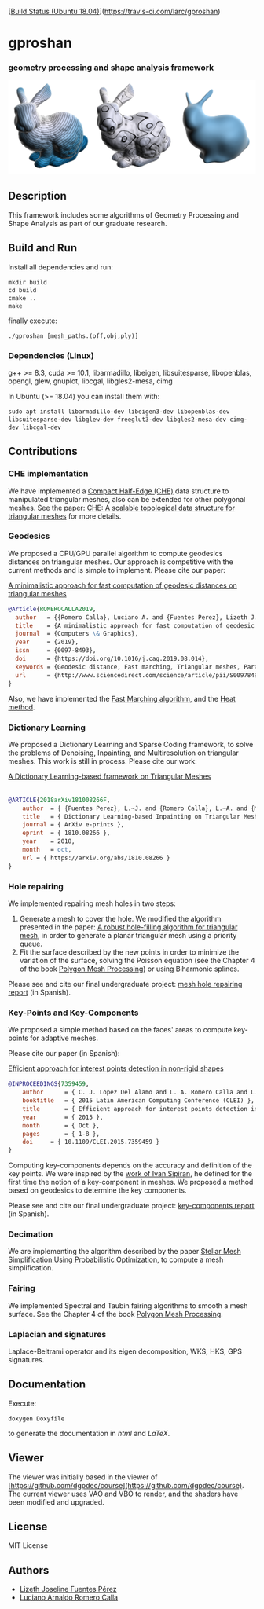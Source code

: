 [[Build Status (Ubuntu 18.04)](https://travis-ci.com/larc/gproshan.svg?branch=master)](https://travis-ci.com/larc/gproshan)

# gproshan
### geometry processing and shape analysis framework

![](gproshan.png) 


## Description
This framework includes some algorithms of Geometry Processing and Shape Analysis as part of our graduate research.


## Build and Run
Install all dependencies and run:

	mkdir build
	cd build
	cmake ..
	make

finally execute:

	./gproshan [mesh_paths.(off,obj,ply)]

### Dependencies (Linux)
g++ >= 8.3, cuda >= 10.1, libarmadillo, libeigen, libsuitesparse, libopenblas, opengl, glew, gnuplot, libcgal, libgles2-mesa, cimg

In Ubuntu (>= 18.04) you can install them with:

	sudo apt install libarmadillo-dev libeigen3-dev libopenblas-dev libsuitesparse-dev libglew-dev freeglut3-dev libgles2-mesa-dev cimg-dev libcgal-dev

## Contributions

### CHE implementation
We have implemented a [Compact Half-Edge (CHE)](http://citeseerx.ist.psu.edu/viewdoc/summary?doi=10.1.1.523.7580) data structure to manipulated triangular meshes, also can be extended for other polygonal meshes.
See the paper: [CHE: A scalable topological data structure for triangular meshes](http://citeseerx.ist.psu.edu/viewdoc/summary?doi=10.1.1.523.7580) for more details.

### Geodesics
We proposed a CPU/GPU parallel algorithm to compute geodesics distances on triangular meshes. Our
approach is competitive with the current methods and is simple to implement. Please cite our paper:

[A minimalistic approach for fast computation of geodesic distances on triangular meshes](https://doi.org/10.1016/j.cag.2019.08.014)

```bibtex
@Article{ROMEROCALLA2019,
  author   = {{Romero Calla}, Luciano A. and {Fuentes Perez}, Lizeth J. and Montenegro, Anselmo A.},
  title    = {A minimalistic approach for fast computation of geodesic distances on triangular meshes},
  journal  = {Computers \& Graphics},
  year     = {2019},
  issn     = {0097-8493},
  doi      = {https://doi.org/10.1016/j.cag.2019.08.014},
  keywords = {Geodesic distance, Fast marching, Triangular meshes, Parallel programming, Breadth-first search},
  url      = {http://www.sciencedirect.com/science/article/pii/S0097849319301426}
}
```

Also, we have implemented the [Fast Marching algorithm](), and the [Heat method](https://www.cs.cmu.edu/~kmcrane/Projects/HeatMethod/index.html).

### Dictionary Learning
We proposed a Dictionary Learning and Sparse Coding framework, to solve the problems of Denoising,
Inpainting, and Multiresolution on triangular meshes. This work is still in process. Please cite
our work:

[A Dictionary Learning-based framework on Triangular Meshes](https://arxiv.org/abs/1810.08266)

```bibtex

@ARTICLE{2018arXiv181008266F,
	author	= { {Fuentes Perez}, L.~J. and {Romero Calla}, L.~A. and {Montenegro}, A.~A. },
	title	= { Dictionary Learning-based Inpainting on Triangular Meshes },
	journal	= { ArXiv e-prints },
	eprint	= { 1810.08266 },
	year	= 2018,
	month	= oct,
	url	= { https://arxiv.org/abs/1810.08266 }
}
```

### Hole repairing
We implemented repairing mesh holes in two steps:

1. Generate a mesh to cover the hole. We modified the algorithm presented in the paper: [A robust hole-filling algorithm for triangular mesh](https://doi.org/10.1007/s00371-007-0167-y), in order to
generate a planar triangular mesh using a priority queue.
2. Fit the surface described by the new points in order to minimize the variation of the surface,
solving the Poisson equation (see the Chapter 4 of the book [Polygon Mesh Processing](http://www.pmp-book.org/)) or using Biharmonic splines.

Please see and cite our final undergraduate project: [mesh hole repairing report](http://repositorio.unsa.edu.pe/handle/UNSA/2576) (in Spanish).

### Key-Points and Key-Components

We proposed a simple method based on the faces' areas to compute key-points for adaptive meshes.

Please cite our paper (in Spanish):

[Efficient approach for interest points detection in non-rigid shapes](https://doi.org/10.1109/CLEI.2015.7359459)

```bibtex
@INPROCEEDINGS{7359459,
	author		= { C. J. Lopez Del Alamo and L. A. Romero Calla and L. J. Fuentes Perez },
	booktitle	= { 2015 Latin American Computing Conference (CLEI) },
	title		= { Efficient approach for interest points detection in non-rigid shapes },
	year		= { 2015 },
	month		= { Oct },
	pages		= { 1-8 },
	doi		= { 10.1109/CLEI.2015.7359459 }
}
```

Computing key-components depends on the accuracy and definition of the key points. We were inspired
by the [work of Ivan Sipiran](https://www.researchgate.net/publication/262350194_Key-component_detection_on_3D_meshes_using_local_features),
he defined for the first time the notion of a key-component in meshes.
We proposed a method based on geodesics to determine the key components.

Please see and cite our final undergraduate project: [key-components report](http://repositorio.unsa.edu.pe/handle/UNSA/2575) (in Spanish).


### Decimation
We are implementing the algorithm described by the paper [Stellar Mesh Simplification Using Probabilistic Optimization](https://doi.org/10.1111/j.1467-8659.2004.00811.x),
to compute a mesh simplification.

### Fairing
We implemented Spectral and Taubin fairing algorithms to smooth a mesh surface.
See the Chapter 4 of the book [Polygon Mesh Processing](http://www.pmp-book.org/).

### Laplacian and signatures
Laplace-Beltrami operator and its eigen decomposition, WKS, HKS, GPS signatures.

## Documentation
Execute:

	doxygen Doxyfile

to generate the documentation in *html* and *LaTeX*.

## Viewer
The viewer was initially based in the viewer of [https://github.com/dgpdec/course](https://github.com/dgpdec/course). The current viewer uses VAO and VBO to render, and the shaders have been modified and upgraded.

## License

MIT License

## Authors
- [Lizeth Joseline Fuentes Pérez](https://github.com/lishh)
- [Luciano Arnaldo Romero Calla](https://github.com/larc)

